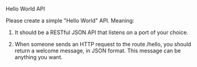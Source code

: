 Hello World API
 
Please create a simple "Hello World" API. Meaning:

1. It should be a RESTful JSON API that listens on a port of your choice.

2. When someone sends an HTTP request to the route /hello, you should return a welcome message, in JSON format. This message can be anything you want. 